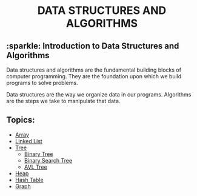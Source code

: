<h1 align="center"> DATA STRUCTURES AND ALGORITHMS </h1>
<h2> :sparkle: Introduction to Data Structures and Algorithms </h2>
<p> Data structures and algorithms are the fundamental building blocks of computer programming. They are the foundation upon which we build programs to solve problems. </p>
<p> Data structures are the way we organize data in our programs. Algorithms are the steps we take to manipulate that data. </p>

<h2>Topics:</h2>

- [Array](./array/ARRAY.md)
- [Linked List](./linked-list/LINKED-LIST.md)
- [Tree](./tree)
  - [Binary Tree](./tree/binary-tree/BINARY-TREE.md)
  - [Binary Search Tree](./tree/binary-search-tree/BINARY-SEARCH-TREE.md)
  - [AVL Tree](./tree/AVL-tree/AVL-TREE.md)
- [Heap](./heap/HEAP.md)
- [Hash Table](./hash-table/HASH-TABLE.md)
- [Graph](./graph/GRAPH.md)
